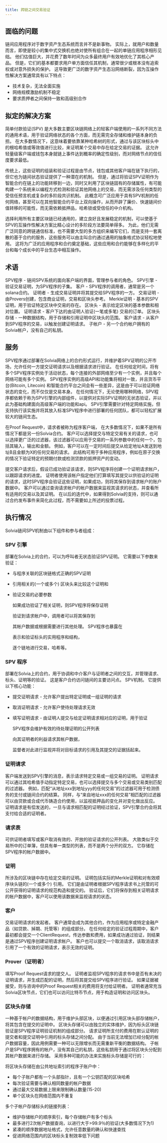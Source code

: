 ```yaml
---
title: 跨链之间交易验证
---
```


## 面临的问题

链间应用程序对于数字资产生态系统而言并不是新事物。 实际上，就用户和数量而言，即使是较小的集中式交换机也绝对使所有组合在一起的单链应用程序相形见绌。 他们估值巨大，并花费了数年时间为众多最终用户有效地优化了其核心产品。 但是，它们的基本都要求用户单方面信任其机制，通常很少或根本没有追索权或对意外损失的保护。 这导致更广泛的数字资产生态沿网络断裂，因为互操作性解决方案通常具有以下特点：

- 技术复杂，无法全面实施
- 网络规模激励机制不稳定
- 要求质押者之间保持一致和高级别合作

## 拟定的解决方案

简单付款验证\(SPV\) 是大多数主要区块链网络上的轻客户端使用的一系列不同方法的通用术语，用于验证网络状态的各个方面，而无需完全存储和维护链本身的负担。 在大多数情况下，这意味着要依靠某种哈希树的形式，通过与该区块标头中的根哈希值或等效值进行比较，来证明某个交易中存在给定交易的证据。 这允许轻量级客户端或钱包本身就链上事件达到概率的确定性级别，而对网络节点的信任度要求最低。

传统上，这些证明的组装和验证过程是由节点，钱包或其他客户端在链下执行的，但它也为链间状态验证提供了一种潜在的机制。 但是，通过将验证SPV证明作为智能合约在链上的功能转移到一边，同时又利用了区块链固有的存储属性，有可能构建一个系统来以编程方式检测和验证其他网络上的交易，而无需涉及任何类型的受信任预言机或复杂的多阶段共识机制。 此概念可广泛应用于具有SPV机制的任何网络，甚至可以在其他智能合约平台上双向操作，从而开辟了廉价、快速链间价值转移的可能性，而无需依赖抵押品，哈希锁或受信任的中介机构。

选择利用所有主要区块链已经通用的，建立良好且发展稳定的机制，可以使基于SPV的互操作性解决方案比精心设计的多阶段方法要简单得多。 为此，他们无需广泛同意的跨链通信标准，也不需要大型的多方组织来编写它们，而是支持一套离散的基于合约的服务，这些服务可以由主叫合约通过通用的抽象格式协议轻松地使用。 这将为广泛的应用程序和合约奠定基础，这些应用和合约能够在多样化的平台和每个成长中的平台生态中相互操作。

## 术语

SPV程序 - 链间SPV系统的面向客户端的界面，管理参与者的角色。 SPV引擎 - 验证交易证明，为SPV程序的子集。 客户 - SPV程序的调用者，通常是另一个solana合约。 证明者 - 生成交易证明并将其提交给SPV程序的一方。 交易证明 - 由Provers创建，包含商业证明，交易和区块头参考。 Merkle证明 - 基本的SPV证明，用于验证特定区块中交易的存在。 区块头 - 表示给定区块的基本参数和相对位置。 证明请求 - 客户下达的由证明人验证(一笔或多笔) 交易的订单。 区块头存储 - 一种数据结构，用于存储和引用证明中区块头的范围。 客户请求 - 从客户到SPV程序的交易，以触发创建证明请求。 子帐户 - 另一个合约帐户拥有的Solvia帐户，没有自己的私钥。

## 服务

SPV程序通过部署在Solvia网络上的合约形式运行，并维护着SPV证明的公开市场，允许任何一方提交证明请求以及根据请求进行验证。 在任何给定时间，将有多个SPV程序实例处于活动状态，每个连接的外部网络至少有一个实例，并且每个网络可能有多个实例。 SPV程序实例的高级API和功能集将相对一致，并且货币平台\(Bitcoin, Litecoin\) 和智能合约平台之间会有一些差异，这是由于可以验证网络状态的变化，而不仅仅是交易本身。 在任何情况下，无论使用哪种网络，SPV程序都依赖于称为SPV引擎的内部组件，以提供对实际SPV证明的无状态验证，并以此为基础构建面向高级客户端的功能和api。 SPV引擎需要针对特定网络实施，但支持执行该实施并将其放入标准SPV程序中进行部署的任何团队，都可以轻松扩展较大的链间生态。

在Proof Request中，请求者被称为程序客户端， 在大多数情况下，如果不是所有情况下都是另一份Solvia合约。 客户可以选择提交与特定交易有关的请求，也可以选择更广泛的过滤器，该过滤器可以应用于交易的一系列参数中的任何一个，包括其输入，输出和金额。 例如，客户可以在一定时间后提交从给定地址A发送到地址B且金额为X的任何交易的请求。 此结构可用于多种应用程序，例如在原子交换的情况下验证特定的预期付款或检测贷款的抵押资产的变动。

提交客户请求后，假设已成功验证该请求，则SPV程序将创建一个证明请求帐户，以跟踪请求的进度。 证明者使用该帐户指定他们打算填写其提交以供验证的证明的请求，这时SPV程序会验证这些证明，如果成功，则将其保存到请求帐户的账户数据中。 客户可以通过查询请求帐户的帐户数据来监视其请求的状态，并查看所有适用的交易以及其证明。 在以后的迭代中，如果得到Solvia的支持，则可以通过合约发布事件来简化此过程，而不需要如上所述的投票过程。

## 执行情况

Solvia链间SPV机制由以下组件和参与者组成：

### SPV 引擎

部署在Solvia上的合约，可以为呼叫者无状态验证SPV证明。 它需要以下参数来验证：

- 与程序关联的区块链格式正确的SPV证明
- 引用相关的(一个或多个) 区块头来比较这个证明和
- 验证交易的必要参数

  如果成功验证了相关证明，则SPV程序将保存证明

  验证到请求帐户中，调用者可以将其保存到

  其帐户数据或根据需要进行其他处理。 SPV程序也暴露在

  表示和验证标头的实用程序和结构，

  逐个链地进行交易，哈希等。

### SPV 程序

部署在Solvia上的合约，用于协调和中介客户与证明者之间的交互，并管理请求、标头、证明等的验证。 这是客户合约访问链间的主要访问点。 SPV机制。 它提供以下核心功能：

- 提交证明请求 - 允许客户提出特定证明或一组证明的请求
- 取消证明请求 - 允许客户使待处理请求无效
- 填写证明请求 - 由证明人提交与给定证明请求相对应的证明，用于验证

  SPV程序会维护有效的待处理证明的公开列表

  向其证明者的利益请求其帐户数据，

  监督者对此进行监视并将对目标请求的引用及其提交的证据括起来。

### 证明请求

客户端发送到SPV引擎的消息，表示请求特定交易或一组交易的证明。 证明请求可以通过其哈希值手动指定特定交易，也可以选择提交与多个交易或交易类别匹配的过滤器。 例如，匹配“从地址xxx到地址yyy的任何交易”的过滤器可用于检测债务的支付或链间合约的结算。 同样，与“来自地址xxx的任何交易”相匹配的过滤器可以由贷款或合成代币铸造合约使用，以监视抵押品的变化并对变化做出反应。 证明请求是有偿发送的，一旦与请求相匹配的证明经过验证，SPV引擎合约会将其支付给合适的证明者。

### 请求表

可供证明者填写或客户取消有效的、开放的验证请求的公开列表。 大致类似于交易所中的订单簿，但具有单一类型的列表，而不是两个分开的双方。 它存储在SPV程序的帐户数据中。

### 证明

所涉及的区块链中存在给定交易的证明。 证明包括实际的Merkle证明和对有效顺序块头链的(一个或多个) 引用。 它们是由证明者根据SPV程序请求书上托管的可公开获得的证明请求的规范构造和提交的。 验证后，它们将保存到相关证明请求的帐户数据中，客户可以使用该数据来监视请求的状态。

### 客户

交易证明请求的发起者。 客户通常会成为其他合约，作为应用程序或特定金融产品（如贷款、掉期、托管等）的组成部分。 在任何给定的验证过程周期中，客户最初都会提交一个ClientRequest，传达参数和费用，如果成功通过验证，则结果是通过SPV程序创建证明请求帐户。 客户也可以提交一个取消请求，该取消请求引用了一个有效的证明请求，表示无效的证明。

### Prover（证明者）

填写Proof Request请求的提交人。 证明者监视SPV程序的请求书中是否有未决的证明请求，并生成匹配的证明，然后将其提交给SPV程序进行验证。 如果证据被接受，则与咨询中的Proof Request相关的费用将支付给证明者。 证明者通常充当Solvia区块节点，它们也可以访问比特币节点，用于构造证明和访问区块头。

### 区块头存储

一种基于帐户的数据结构，用于维护头部区块，以便通过引用区块头部存储帐户，将其包含在提交的证明中。 区块头存储可以由独立的实体维护，因为标头区块链验证是SPV程序证明验证机制的组成部分。 请求证明所支付的费用在默认证明的提交者和提交证明中引用的标头存储之间分配。 由于当前无法增加已经分配的帐户数据容量，因此用例需要一种可以无限增长而无需重新平衡的数据结构。 子帐户是SPV程序拥有的帐户，没有其自己的私钥，这些私钥用于通过将区块头分配到其帐户数据来进行存储。 采用多种可能的办法来实施标头存储是可行的：

将区块头存储在由公共地址索引的程序子账户中：

- 每个子账户都有一个头部指针，且有一个公钥匹配的区块哈希
- 每次验证需要与确认相同数量的帐户数据
- 通过最大交易数据上限来限制确认数量\(15-20\)
- 单个区块头在网络范围内不重复

多个子帐户存储标头的链接列表：

- 维护存储帐户的顺序索引，每个存储帐户有多个标头
- 最多进行2次帐户数据查询，以进行大于&gt;99.9％的验证(大多数情况下为1)
- 紧凑的顺序数据地址格式，允许任意数量的确认和快速查找
- 促进网络范围内的区块标头复制效率低下问题
